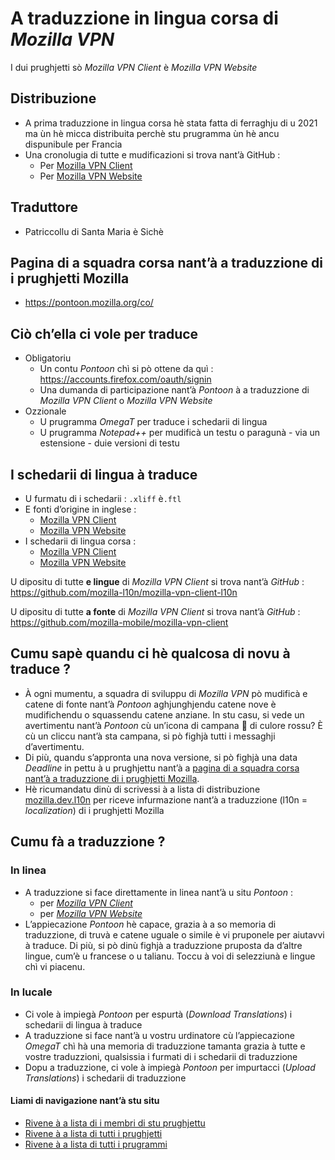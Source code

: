 # A traduzzione in lingua corsa di _Mozilla VPN_

I dui prughjetti sò _Mozilla VPN Client_ è _Mozilla VPN Website_

## Distribuzione

- A prima traduzzione in lingua corsa hè stata fatta di ferraghju di u 2021 ma ùn hè micca distribuita perchè stu prugramma ùn hè ancu dispunibule per Francia
- Una cronolugia di tutte e mudificazioni si trova nant’à GitHub :
  - Per [Mozilla VPN Client](https://github.com/mozilla-l10n/mozilla-vpn-client-l10n/commits/main/co/mozillavpn.xliff)
  - Per [Mozilla VPN Website](https://github.com/mozilla-l10n/mozilla-vpn-website-l10n/commits/main/co/vpn.ftl)

## Traduttore
- Patriccollu di Santa Maria è Sichè

## Pagina di a squadra corsa nant’à a traduzzione di i prughjetti Mozilla
- https://pontoon.mozilla.org/co/

## Ciò ch’ella ci vole per traduce

- Obligatoriu
  - Un contu _Pontoon_ chì si pò ottene da quì : https://accounts.firefox.com/oauth/signin
  - Una dumanda di participazione nant’à _Pontoon_ à a traduzzione di _Mozilla VPN Client_ o _Mozilla VPN Website_
- Ozzionale
  - U prugramma _OmegaT_ per traduce i schedarii di lingua
  - U prugramma _Notepad++_ per mudificà un testu o paragunà - via un estensione - duie versioni di testu

## I schedarii di lingua à traduce

- U furmatu di i schedarii : `.xliff` è`.ftl` 
- E fonti d’origine in inglese :
  - [Mozilla VPN Client](https://github.com/mozilla-l10n/mozilla-vpn-client-l10n/blob/main/en/mozillavpn.xliff)
  - [Mozilla VPN Website](https://github.com/mozilla-l10n/mozilla-vpn-website-l10n/blob/main/en-US/vpn.ftl)
- I schedarii di lingua corsa :
  - [Mozilla VPN Client](https://github.com/mozilla-l10n/mozilla-vpn-client-l10n/blob/main/co/mozillavpn.xliff)
  - [Mozilla VPN Website](https://github.com/mozilla-l10n/mozilla-vpn-website-l10n/blob/main/co/vpn.ftl)

U dipositu di tutte __e lingue__ di _Mozilla VPN Client_ si trova nant’à _GitHub_ :  
   https://github.com/mozilla-l10n/mozilla-vpn-client-l10n

U dipositu di tutte __a fonte__ di _Mozilla VPN Client_ si trova nant’à _GitHub_ :  
   https://github.com/mozilla-mobile/mozilla-vpn-client

## Cumu sapè quandu ci hè qualcosa di novu à traduce ?

- À ogni mumentu, a squadra di sviluppu di _Mozilla VPN_ pò mudificà e catene di fonte nant’à _Pontoon_ aghjunghjendu catene nove è mudifichendu o squassendu catene anziane. In stu casu, si vede un avertimentu nant’à _Pontoon_ cù un’icona di campana 🔔 di culore rossu? È cù un cliccu nant’à sta campana, si pò fighjà tutti i messaghji d’avertimentu.
- Di più, quandu s’appronta una nova versione, si pò fighjà una data _Deadline_ in pettu à u prughjettu nant’à a [pagina di a squadra corsa nant’à a traduzzione di i prughjetti Mozilla](https://pontoon.mozilla.org/co/).
- Hè ricumandatu dinù di scrivessi à a lista di distribuzione [mozilla.dev.l10n](https://groups.google.com/forum/#!forum/mozilla.dev.l10n) per riceve infurmazione nant’à a traduzzione (l10n = _localization_) di i prughjetti Mozilla

## Cumu fà a traduzzione ?

### In linea
- A traduzzione si face direttamente in linea nant’à u situ _Pontoon_ :
  - per [_Mozilla VPN Client_](https://pontoon.mozilla.org/co/mozilla-vpn-client/mozillavpn.xliff/)
  - per [_Mozilla VPN Website_](https://pontoon.mozilla.org/co/mozilla-vpn-website/vpn.ftl/)
- L’appiecazione _Pontoon_ hè capace, grazia à a so memoria di traduzzione, di truvà e catene uguale o simile è vi pruponele per aiutavvi à traduce. Di più, si pò dinù fighjà a traduzzione pruposta da d’altre lingue, cum’è u francese o u talianu. Toccu à voi di selezziunà e lingue chì vi piacenu.

### In lucale
- Ci vole à impiegà _Pontoon_ per espurtà (_Download Translations_) i schedarii di lingua à traduce
- A traduzzione si face nant’à u vostru urdinatore cù l’appiecazione _OmegaT_ chì hà una memoria di traduzzione tamanta grazia à tutte e vostre traduzzioni, qualsissia i furmati di i schedarii di traduzzione
- Dopu a traduzzione, ci vole à impiegà _Pontoon_ per impurtacci (_Upload Translations_) i schedarii di traduzzione

#### Liami di navigazione nant’à stu situ
- [Rivene à a lista di i membri di stu prughjettu](./)
- [Rivene à a lista di tutti i prughjetti](../)
- [Rivene à a lista di tutti i prugrammi](../../../#readme)
